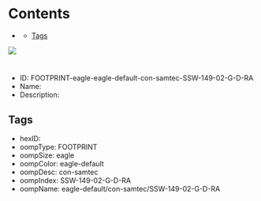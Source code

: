 



Contents
========

* [](#)
	* [Tags](#tags)
  
![][im]
# 

- ID: FOOTPRINT-eagle-eagle-default-con-samtec-SSW-149-02-G-D-RA
- Name: 
- Description: 

## Tags

- hexID: 
- oompType: FOOTPRINT
- oompSize: eagle
- oompColor: eagle-default
- oompDesc: con-samtec
- oompIndex: SSW-149-02-G-D-RA
- oompName: eagle-default/con-samtec/SSW-149-02-G-D-RA



[im]: image.png
